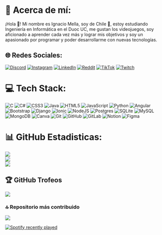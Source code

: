 # 💫 Acerca de mí:
¡Hola 👋! Mi nombre es Ignacio Mella, soy de Chile 🥰, estoy estudiando Ingeniería en Informática en el Duoc UC, me gustan los videojuegos, soy aficionado a aprender cada vez más y lograr mis objetivos y soy un apasionado por programar y poder desarrollarme con nuevas tecnologías.


## 🌐 Redes Sociales:
[![Discord](https://img.shields.io/badge/Discord-%237289DA.svg?logo=discord&logoColor=white)](https://discord.gg/Blackmist2) [![Instagram](https://img.shields.io/badge/Instagram-%23E4405F.svg?logo=Instagram&logoColor=white)](https://instagram.com/blackmist_2) [![LinkedIn](https://img.shields.io/badge/LinkedIn-%230077B5.svg?logo=linkedin&logoColor=white)](https://linkedin.com/in/ignacio-mella-cordero) [![Reddit](https://img.shields.io/badge/Reddit-%23FF4500.svg?logo=Reddit&logoColor=white)](https://reddit.com/user/blackmist_2) [![TikTok](https://img.shields.io/badge/TikTok-%23000000.svg?logo=TikTok&logoColor=white)](https://tiktok.com/@blackmist_2) [![Twitch](https://img.shields.io/badge/Twitch-%239146FF.svg?logo=Twitch&logoColor=white)](https://twitch.tv/Blackmist_2) 

# 💻 Tech Stack:
![C](https://img.shields.io/badge/c-%2300599C.svg?style=flat&logo=c&logoColor=white) ![C#](https://img.shields.io/badge/c%23-%23239120.svg?style=flat&logo=csharp&logoColor=white) ![CSS3](https://img.shields.io/badge/css3-%231572B6.svg?style=flat&logo=css3&logoColor=white) ![Java](https://img.shields.io/badge/java-%23ED8B00.svg?style=flat&logo=openjdk&logoColor=white) ![HTML5](https://img.shields.io/badge/html5-%23E34F26.svg?style=flat&logo=html5&logoColor=white) ![JavaScript](https://img.shields.io/badge/javascript-%23323330.svg?style=flat&logo=javascript&logoColor=%23F7DF1E) ![Python](https://img.shields.io/badge/python-3670A0?style=flat&logo=python&logoColor=ffdd54) ![Angular](https://img.shields.io/badge/angular-%23DD0031.svg?style=flat&logo=angular&logoColor=white) ![Bootstrap](https://img.shields.io/badge/bootstrap-%238511FA.svg?style=flat&logo=bootstrap&logoColor=white) ![Django](https://img.shields.io/badge/django-%23092E20.svg?style=flat&logo=django&logoColor=white) ![Ionic](https://img.shields.io/badge/Ionic-%233880FF.svg?style=flat&logo=Ionic&logoColor=white) ![NodeJS](https://img.shields.io/badge/node.js-6DA55F?style=flat&logo=node.js&logoColor=white) ![Postgres](https://img.shields.io/badge/postgres-%23316192.svg?style=flat&logo=postgresql&logoColor=white) ![SQLite](https://img.shields.io/badge/sqlite-%2307405e.svg?style=flat&logo=sqlite&logoColor=white) ![MySQL](https://img.shields.io/badge/mysql-4479A1.svg?style=flat&logo=mysql&logoColor=white) ![MongoDB](https://img.shields.io/badge/MongoDB-%234ea94b.svg?style=flat&logo=mongodb&logoColor=white) ![Canva](https://img.shields.io/badge/Canva-%2300C4CC.svg?style=flat&logo=Canva&logoColor=white) ![Git](https://img.shields.io/badge/git-%23F05033.svg?style=flat&logo=git&logoColor=white) ![GitHub](https://img.shields.io/badge/github-%23121011.svg?style=flat&logo=github&logoColor=white) ![GitLab](https://img.shields.io/badge/gitlab-%23181717.svg?style=flat&logo=gitlab&logoColor=white) ![Notion](https://img.shields.io/badge/Notion-%23000000.svg?style=flat&logo=notion&logoColor=white) ![Figma](https://img.shields.io/badge/figma-%23F24E1E.svg?style=flat&logo=figma&logoColor=white)
# 📊 GitHub Estadisticas:
![](https://github-readme-stats.vercel.app/api?username=Blackmist02&theme=tokyonight&hide_border=false&include_all_commits=true&count_private=true)<br/>
![](https://github-readme-streak-stats.herokuapp.com/?user=Blackmist02&theme=tokyonight&hide_border=false)<br/>
![](https://github-readme-stats.vercel.app/api/top-langs/?username=Blackmist02&theme=tokyonight&hide_border=false&include_all_commits=true&count_private=true&layout=compact)

## 🏆 GitHub Trofeos
![](https://github-profile-trophy.vercel.app/?username=Blackmist02&theme=tokyonight&no-frame=false&no-bg=false&margin-w=4)

### 🔝 Repositorio más contribuido
![](https://github-contributor-stats.vercel.app/api?username=Blackmist02&limit=5&theme=tokyonight&combine_all_yearly_contributions=true)


<div align="left">
  <a href="https://open.spotify.com/user/12167892308">
    <img src="https://spotify-recently-played-readme.vercel.app/api?user=12167892308&count=10" alt="Spotify recently played"  />
  </a>
</div>
